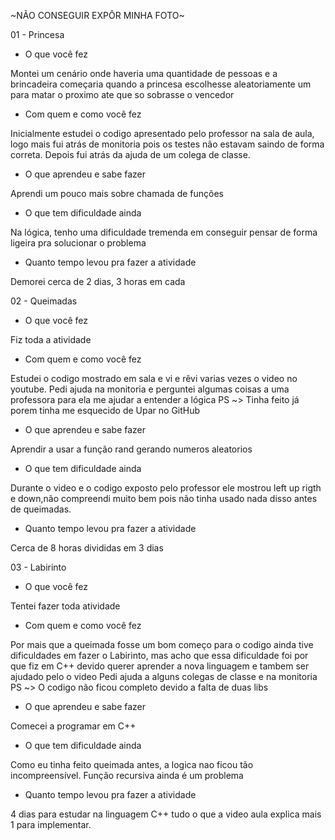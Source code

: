 ~NÃO CONSEGUIR EXPÔR MINHA FOTO~

01 - Princesa
* O que você fez

Montei um cenário onde haveria uma quantidade de pessoas e a brincadeira começaria quando a princesa escolhesse aleatoriamente um para matar o proximo ate que so sobrasse o vencedor

* Com quem e como você fez

Inicialmente estudei o codigo apresentado pelo professor na sala de aula, logo mais fui atrás de monitoria pois os testes não estavam saindo de forma correta. Depois fui atrás da ajuda de um colega de classe.

* O que aprendeu e sabe fazer

Aprendi um pouco mais sobre chamada de funções

* O que tem dificuldade ainda

Na lógica, tenho uma dificuldade tremenda em conseguir pensar de forma ligeira pra solucionar o problema

* Quanto tempo levou pra fazer a atividade

 Demorei cerca de 2 dias, 3 horas em cada


02 - Queimadas
* O que você fez

Fiz toda a atividade

* Com quem e como você fez

Estudei o codigo mostrado em sala e vi e rêvi varias vezes o video no youtube.
Pedi ajuda na monitoria e perguntei algumas coisas a uma professora para ela me ajudar a entender a lógica
PS ~> Tinha feito já porem tinha me esquecido de Upar no GitHub

* O que aprendeu e sabe fazer

Aprendir a usar a função rand gerando numeros aleatorios

* O que tem dificuldade ainda

Durante  o video e o codigo exposto pelo professor ele mostrou left up rigth e down,não compreendi muito bem pois não tinha usado nada disso antes de queimadas.

* Quanto tempo levou pra fazer a atividade

Cerca de 8 horas divididas em 3 dias

03 - Labirinto

* O que você fez

Tentei fazer toda atividade

* Com quem e como você fez
 
 Por mais que a queimada fosse um bom começo para o codigo ainda tive dificuldades em fazer o Labirinto, mas acho que essa dificuldade foi por que fiz em C++ devido querer aprender a nova linguagem e tambem ser ajudado pelo o video
 Pedi ajuda a alguns colegas de classe e na monitoria
 PS ~> O codigo não ficou completo devido a falta de duas libs

* O que aprendeu e sabe fazer

Comecei a programar em C++

* O que tem dificuldade ainda

Como eu tinha feito queimada antes, a logica nao ficou tão incompreensível.
Função recursiva ainda é um problema

* Quanto tempo levou pra fazer a atividade

4 dias para estudar na linguagem C++ tudo o que a video aula explica mais 1 para implementar.
